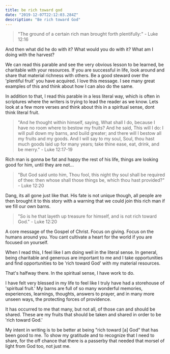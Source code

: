 ```yaml
---
title: be rich toward god
date: "2019-12-07T22:12:03.284Z"
description: "Be rich toward God"
---
```


> "The ground of a certain rich man brought forth plentifully:" - Luke 12:16

And then what did he do with it? What would you do with it? What am I doing with the harvest?

We can read this parable and see the very obvious lesson to be learned, be charitable with your resources. If you are successful in life, look around and share that material richness with others. Be a good steward over the 'plentiful fruit' you have acquired. I love this message. I see many great examples of this and think about how I can also do the same.

In addition to that, I read this parable in a less literal way, which is often in scriptures where the writers is trying to lead the reader as we know. Lets look at a few more verses and think about this in a spiritual sense, dont think literal fruit.


> "And he thought within himself, saying, What shall I do, because I have no room where to bestow my fruits? And he said, This will I do: I will pull down my barns, and build greater; and there will I bestow all my fruits and my goods. And I will say to my soul, Soul, thou hast much goods laid up for many years; take thine ease, eat, drink, and be merry." - Luke 12:17-19

Rich man is gonna be fat and happy the rest of his life, things are looking good for him, until they are not...

> "But God said unto him, Thou fool, this night thy soul shall be required of thee: then whose shall those things be, which thou hast provided?" - Luke 12:20

Dang, its all gone just like that. His fate is not unique though, all people are then brought it to this story with a warning that we could join this rich man if we fill our own barns.

> "So is he that layeth up treasure for himself, and is not rich toward God." - Luke 12:20

A core message of the Gospel of Christ. Focus on giving. Focus on the humans around you. You cant cultivate a heart for the world if you are focused on yourself.

When I read this, I feel like I am doing well in the literal sense. In general, being charitable and generous are important to me and I take opportunities and find opportunities to be 'rich toward God' with my material resources.

That's halfway there. In the spiritual sense, I have work to do.

I have felt very blessed in my life to feel like I truly have had a storehouse of 'spiritual fruit.' My barns are full of so many wonderful memories, experiences, learnings, thoughts, answers to prayer, and in many more unseen ways, the protecting forces of providence.

It has occurred to me that many, but not all, of those can and should be shared. These are my fruits that should be taken and shared in order to be 'rich toward God.'

My intent in writing is to be better at being "rich toward [a] God" that has been good to me. To show my gratitude and to recognize that I need to share, for the off chance that there is a passerby that needed that morsel of light from God too, not just me.
